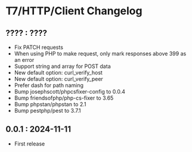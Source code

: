 # T7/HTTP/Client Changelog

## ???? : ????
- Fix PATCH requests
- When using PHP to make request, only mark responses above 399 as an error
- Support string and array for POST data
- New default option: curl_verify_host
- New default option: curl_verify_peer
- Prefer dash for path naming
- Bump josephscott/phpcsfixer-config to 0.0.4
- Bump friendsofphp/php-cs-fixer to 3.65
- Bump phpstan/phpstan to 2.1
- Bump pestphp/pest to 3.7.1

## 0.0.1 : 2024-11-11
- First release
